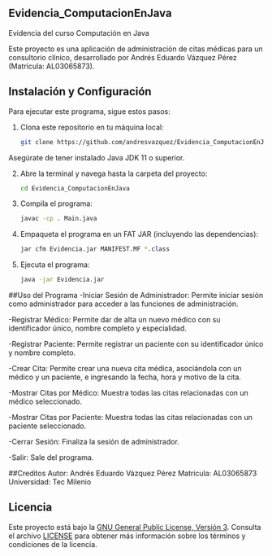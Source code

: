 ## Evidencia_ComputacionEnJava
Evidencia del curso Computación en Java

Este proyecto es una aplicación de administración de citas médicas para un consultorio clínico, desarrollado por Andrés Eduardo Vázquez Pérez (Matrícula: AL03065873).

## Instalación y Configuración

Para ejecutar este programa, sigue estos pasos:

1. Clona este repositorio en tu máquina local:

   ```bash
   git clone https://github.com/andresvazquez/Evidencia_ComputacionEnJava.git

Asegúrate de tener instalado Java JDK 11 o superior.

2. Abre la terminal y navega hasta la carpeta del proyecto:

   ```bash
   cd Evidencia_ComputacionEnJava

3. Compila el programa:

   ```bash
   javac -cp . Main.java

4. Empaqueta el programa en un FAT JAR (incluyendo las dependencias):

    ```bash
   jar cfm Evidencia.jar MANIFEST.MF *.class

7. Ejecuta el programa:

   ```bash
   java -jar Evidencia.jar

##Uso del Programa
-Iniciar Sesión de Administrador: Permite iniciar sesión como administrador para acceder a las funciones de administración.

-Registrar Médico: Permite dar de alta un nuevo médico con su identificador único, nombre completo y especialidad.

-Registrar Paciente: Permite registrar un paciente con su identificador único y nombre completo.

-Crear Cita: Permite crear una nueva cita médica, asociándola con un médico y un paciente, e ingresando la fecha, hora y motivo de la cita.

-Mostrar Citas por Médico: Muestra todas las citas relacionadas con un médico seleccionado.

-Mostrar Citas por Paciente: Muestra todas las citas relacionadas con un paciente seleccionado.

-Cerrar Sesión: Finaliza la sesión de administrador.

-Salir: Sale del programa.

##Creditos
Autor: Andrés Eduardo Vázquez Pérez
Matricula: AL03065873
Universidad: Tec Milenio

## Licencia
Este proyecto está bajo la [GNU General Public License, Versión 3](LICENSE). Consulta el archivo [LICENSE](LICENSE) para obtener más información sobre los términos y condiciones de la licencia.



